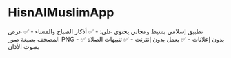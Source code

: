 # HisnAlMuslimApp
تطبيق إسلامي بسيط ومجاني يحتوي على: - ✅ أذكار الصباح والمساء - ✅ عرض المصحف بصيغة صور PNG - ✅ بدون إعلانات - ✅ يعمل بدون إنترنت - ✅ تنبيهات الصلاة بصوت الأذان
